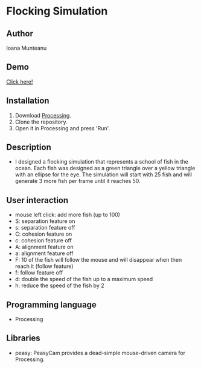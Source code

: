 # Flocking Simulation

## Author
Ioana Munteanu

## Demo
[Click here!](https://www.youtube.com/watch?v=h5s_Ff2kHNM)

## Installation
1. Download [Processing](https://processing.org/download/).
2. Clone the repository.
3. Open it in Processing and press 'Run'.

## Description
 - I designed a flocking simulation that represents a school of fish in the ocean. Each fish was designed as a green triangle over a yellow triangle with an ellipse for the eye. The simulation will start with 25 fish and will generate 3 more fish per frame until it reaches 50.
 
## User interaction
 - mouse left click: add more fish (up to 100)
 - S: separation feature on
 - s: separation feature off
 - C: cohesion feature on
 - c: cohesion feature off
 - A: alignment feature on
 - a: alignment feature off
 - F: 10 of the fish will follow the mouse and will disappear when then reach it (follow feature)
 - f: follow feature off
 - d: double the speed of the fish up to a maximum speed
 - h: reduce the speed of the fish by 2

## Programming language
- Processing 

## Libraries 
 - peasy: PeasyCam provides a dead-simple mouse-driven camera for Processing.

